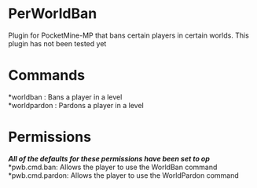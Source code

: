 # PerWorldBan
Plugin for PocketMine-MP that bans certain players in certain worlds. This plugin has not been tested yet

# Commands
*worldban <player> <level>: Bans a player in a level                                                                   
*worldpardon <player> <level>: Pardons a player in a level

# Permissions
***All of the defaults for these permissions have been set to op***
*pwb.cmd.ban: Allows the player to use the WorldBan command                                                            
*pwb.cmd.pardon: Allows the player to use the WorldPardon command
